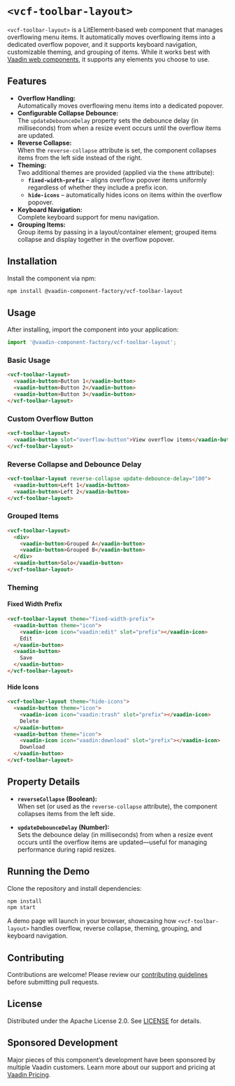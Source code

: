 # `<vcf-toolbar-layout>`

`<vcf-toolbar-layout>` is a LitElement‑based web component that manages overflowing menu items. It automatically moves overflowing items into a dedicated overflow popover, and it supports keyboard navigation, customizable theming, and grouping of items. While it works best with [Vaadin web components](https://vaadin.com/components), it supports any elements you choose to use.

## Features

- **Overflow Handling:**  
  Automatically moves overflowing menu items into a dedicated popover.
- **Configurable Collapse Debounce:**  
  The `updateDebounceDelay` property sets the debounce delay (in milliseconds) from when a resize event occurs until the overflow items are updated.
- **Reverse Collapse:**  
  When the `reverse-collapse` attribute is set, the component collapses items from the left side instead of the right.
- **Theming:**  
  Two additional themes are provided (applied via the `theme` attribute):
  - **`fixed-width-prefix`** – aligns overflow popover items uniformly regardless of whether they include a prefix icon.
  - **`hide-icons`** – automatically hides icons on items within the overflow popover.
- **Keyboard Navigation:**  
  Complete keyboard support for menu navigation.
- **Grouping Items:**  
  Group items by passing in a layout/container element; grouped items collapse and display together in the overflow popover.

## Installation

Install the component via npm:

```bash
npm install @vaadin-component-factory/vcf-toolbar-layout
```

## Usage

After installing, import the component into your application:

```js
import '@vaadin-component-factory/vcf-toolbar-layout';
```

### Basic Usage

```html
<vcf-toolbar-layout>
  <vaadin-button>Button 1</vaadin-button>
  <vaadin-button>Button 2</vaadin-button>
  <vaadin-button>Button 3</vaadin-button>
</vcf-toolbar-layout>
```

### Custom Overflow Button

```html
<vcf-toolbar-layout>
  <vaadin-button slot="overflow-button">View overflow items</vaadin-button>
</vcf-toolbar-layout>
```

### Reverse Collapse and Debounce Delay

```html
<vcf-toolbar-layout reverse-collapse update-debounce-delay="100">
  <vaadin-button>Left 1</vaadin-button>
  <vaadin-button>Left 2</vaadin-button>
</vcf-toolbar-layout>
```

### Grouped Items

```html
<vcf-toolbar-layout>
  <div>
    <vaadin-button>Grouped A</vaadin-button>
    <vaadin-button>Grouped B</vaadin-button>
  </div>
  <vaadin-button>Solo</vaadin-button>
</vcf-toolbar-layout>
```

### Theming

#### Fixed Width Prefix

```html
<vcf-toolbar-layout theme="fixed-width-prefix">
  <vaadin-button theme="icon">
    <vaadin-icon icon="vaadin:edit" slot="prefix"></vaadin-icon>
    Edit
  </vaadin-button>
  <vaadin-button>
    Save
  </vaadin-button>
</vcf-toolbar-layout>
```

#### Hide Icons

```html
<vcf-toolbar-layout theme="hide-icons">
  <vaadin-button theme="icon">
    <vaadin-icon icon="vaadin:trash" slot="prefix"></vaadin-icon>
    Delete
  </vaadin-button>
  <vaadin-button theme="icon">
    <vaadin-icon icon="vaadin:download" slot="prefix"></vaadin-icon>
    Download
  </vaadin-button>
</vcf-toolbar-layout>
```

## Property Details

- **`reverseCollapse` (Boolean):**  
  When set (or used as the `reverse-collapse` attribute), the component collapses items from the left side.

- **`updateDebounceDelay` (Number):**  
  Sets the debounce delay (in milliseconds) from when a resize event occurs until the overflow items are updated—useful for managing performance during rapid resizes.

## Running the Demo

Clone the repository and install dependencies:

```bash
npm install
npm start
```

A demo page will launch in your browser, showcasing how `<vcf-toolbar-layout>` handles overflow, reverse collapse, theming, grouping, and keyboard navigation.

## Contributing

Contributions are welcome! Please review our [contributing guidelines](CONTRIBUTING.md) before submitting pull requests.

## License

Distributed under the Apache License 2.0. See [LICENSE](LICENSE) for details.

## Sponsored Development

Major pieces of this component’s development have been sponsored by multiple Vaadin customers. Learn more about our support and pricing at [Vaadin Pricing](https://vaadin.com/pricing).